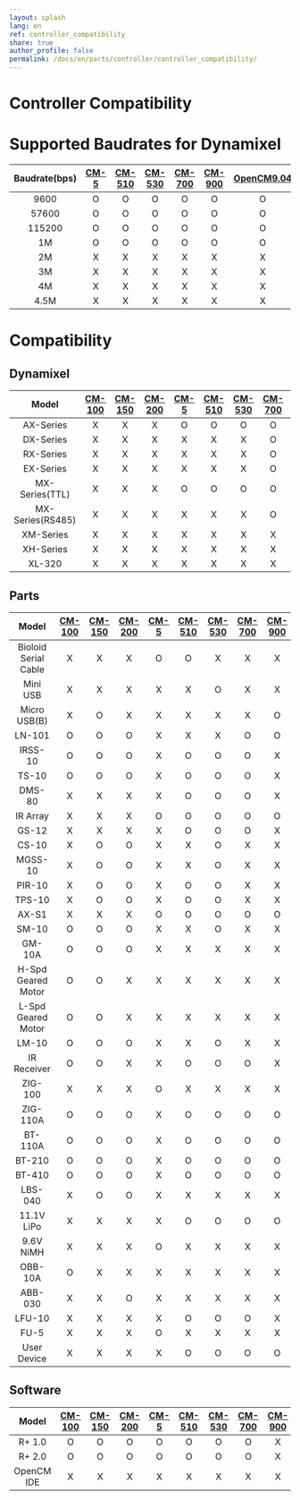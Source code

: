 ```yaml
---
layout: splash
lang: en
ref: controller_compatibility
share: true
author_profile: false
permalink: /docs/en/parts/controller/controller_compatibility/
---
```


# Controller Compatibility

# Supported Baudrates for Dynamixel

|Baudrate(bps)|[CM-5][cm-5]|[CM-510][cm-510]|[CM-530][cm-530]|[CM-700][cm-700]|[CM-900][cm-900]|[OpenCM9.04][opencm9.04]|[OpenCR][opencr]|
| :---: | :---: | :---: | :---: | :---: | :---: | :---: | :---: |
|9600|O|O|O|O|O|O|O|
|57600|O|O|O|O|O|O|O|
|115200|O|O|O|O|O|O|O|
|1M|O|O|O|O|O|O|O|
|2M|X|X|X|X|X|X|O|
|3M|X|X|X|X|X|X|O|
|4M|X|X|X|X|X|X|O|
|4.5M|X|X|X|X|X|X|O|

# Compatibility

## Dynamixel

|Model|[CM-100][cm-100]|[CM-150][cm-150]|[CM-200][cm-200]|[CM-5][cm-5]|[CM-510][cm-510]|[CM-530][cm-530]|[CM-700][cm-700]|[CM-900][cm-900]|[OpenCM9.04][opencm9.04]<br>(+[485 EXP][exp485])|
| :---: | :---: | :---: | :---: | :---: | :---: | :---: | :---: | :---: | :---: |
|AX-Series|X|X|X|O|O|O|O|O|O(O)|
|DX-Series|X|X|X|X|X|X|O|O|X(O)|
|RX-Series|X|X|X|X|X|X|O|O|X(O)|
|EX-Series|X|X|X|X|X|X|O|O|X(O)|
|MX-Series(TTL)|X|X|X|O|O|O|O|O|O(O)|
|MX-Series(RS485)|X|X|X|X|X|X|O|O|X(O)|
|XM-Series|X|X|X|X|X|X|X|X|X(O)|
|XH-Series|X|X|X|X|X|X|X|X|X(O)|
|XL-320|X|X|X|X|X|X|X|O|O(X)|

## Parts

|Model|[CM-100][cm-100]|[CM-150][cm-150]|[CM-200][cm-200]|[CM-5][cm-5]|[CM-510][cm-510]|[CM-530][cm-530]|[CM-700][cm-700]|[CM-900][cm-900]|[OpenCM9.04][opencm9.04]<br>(+[485 EXP][exp485])|
| :---: | :---: | :---: | :---: | :---: | :---: | :---: | :---: | :---: | :---: |
|Bioloid Serial Cable|X|X|X|O|O|X|X|X|X|
|Mini USB|X|X|X|X|X|O|X|X|X|
|Micro USB(B)|X|O|X|X|X|X|X|O|O(O)|
|LN-101|O|O|O|X|X|X|O|O|O(O)|
|IRSS-10|O|O|O|X|O|O|O|X|O(O)|
|TS-10|O|O|O|X|O|O|O|X|O(O)|
|DMS-80|X|X|X|X|O|O|O|X|O(O)|
|IR Array|X|X|X|O|O|O|O|O|O(O)|
|GS-12|X|X|X|X|O|O|O|X|O(O)|
|CS-10|X|O|O|X|X|O|X|X|O(O)|
|MGSS-10|X|O|O|X|X|O|X|X|O(O)|
|PIR-10|X|O|O|X|O|O|X|X|O(O)|
|TPS-10|X|O|O|X|O|O|X|X|O(O)|
|AX-S1|X|X|X|O|O|O|O|O|O(O)|
|SM-10|O|O|O|X|X|O|X|X|X|
|GM-10A|O|O|O|X|X|X|X|X|X|
|H-Spd Geared Motor|O|O|X|X|X|X|X|X|X|
|L-Spd Geared Motor|O|O|X|X|X|X|X|X|X|
|LM-10|O|O|O|X|X|O|X|X|O(O)|
|IR Receiver|O|O|X|X|O|O|O|X|X|
|ZIG-100|X|X|X|O|X|X|X|X|X|
|ZIG-110A|O|O|O|X|O|O|O|O|O(O)|
|BT-110A|O|O|O|X|O|O|O|O|O(O)|
|BT-210|O|O|O|X|O|O|O|O|O(O)|
|BT-410|O|O|O|X|O|O|O|O|O(O)|
|LBS-040|X|O|O|X|X|X|X|X|O(O)|
|11.1V LiPo|X|X|X|X|O|O|O|O|X|
|9.6V NiMH|X|X|X|O|X|X|X|X|X|
|OBB-10A|O|X|X|X|X|X|X|X|X|
|ABB-030|X|X|O|X|X|X|X|X|X|
|LFU-10|X|X|X|X|O|O|O|X|X|
|FU-5|X|X|X|O|X|X|X|X|X|
|User Device|X|X|X|X|O|O|O|O|O(O)|

## Software

|Model|[CM-100][cm-100]|[CM-150][cm-150]|[CM-200][cm-200]|[CM-5][cm-5]|[CM-510][cm-510]|[CM-530][cm-530]|[CM-700][cm-700]|[CM-900][cm-900]|[OpenCM9.04][opencm9.04]<br>(+[485 EXP][exp485])|
| :---: | :---: | :---: | :---: | :---: | :---: | :---: | :---: | :---: | :---: |
|R+ 1.0|O|O|O|O|O|O|O|X|O(X)|
|R+ 2.0|O|O|O|O|O|O|O|X|O(X)|
|OpenCM IDE|X|X|X|X|X|X|X|X|O|


[ln-101]: /docs/en/parts/interface/ln-101/

[cm-100]: /docs/en/parts/controller/cm-100/
[cm-150]: /docs/en/parts/controller/cm-150/
[cm-200]: /docs/en/parts/controller/cm-200/
[cm-5]: /docs/en/parts/controller/cm-5/
[cm-510]: /docs/en/parts/controller/cm-510/
[cm-530]: /docs/en/parts/controller/cm-530/
[cm-700]: /docs/en/parts/controller/cm-700/
[cm-900]: /docs/en/parts/controller/cm-900/
[opencm9.04]: /docs/en/parts/controller/opencm904/
[exp485]: /docs/en/parts/controller/exp485/
[opencr]: /docs/en/parts/controller/opencr/
